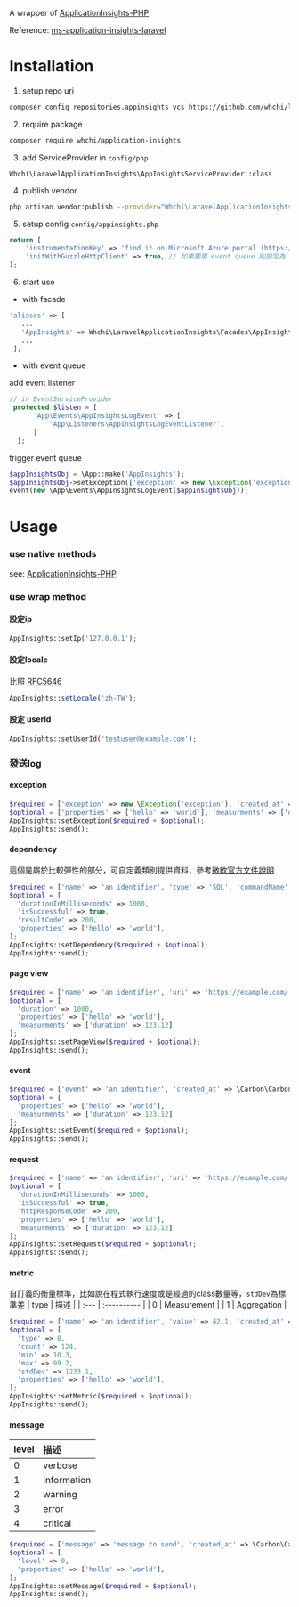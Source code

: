 A wrapper of [ApplicationInsights-PHP](https://github.com/Microsoft/ApplicationInsights-PHP)

Reference: [ms-application-insights-laravel](https://github.com/Marchie/ms-application-insights-laravel)

# Installation
1. setup repo uri
```bash
composer config repositories.appinsights vcs https://github.com/whchi/laravel-application-insights.git
```
2. require package
```bash
composer require whchi/application-insights
```
3. add ServiceProvider in `config/php`
```text
Whchi\LaravelApplicationInsights\AppInsightsServiceProvider::class
```
4. publish vendor
```bash
php artisan vendor:publish --provider="Whchi\LaravelApplicationInsights\AppInsightsServiceProvider"
```
5. setup config `config/appinsights.php`
```php
return [
    'instrumentationKey' => 'find it on Microsoft Azure portal (https://portal.azure.com)'
    'initWithGuzzleHttpClient' => true, // 如果要用 event queue 則設定為 false
];

```
6. start use
* with facade
```php
'aliases' => [
   ...
   'AppInsights' => Whchi\LaravelApplicationInsights\Facades\AppInsights::class,
   ...
 ];
```
* with event queue

add event listener
```php
// in EventServiceProvider
 protected $listen = [
      'App\Events\AppInsightsLogEvent' => [
          'App\Listeners\AppInsightsLogEventListener',
      ]
  ];
```
trigger event queue
```php
$appInsightsObj = \App::make('AppInsights');
$appInsightsObj->setException(['exception' => new \Exception('exception'), 'created_at' => \Carbon\Carbon::now()]);
event(new \App\Events\AppInsightsLogEvent($appInsightsObj));
```

# Usage

### use native methods
see: [ApplicationInsights-PHP](https://github.com/Microsoft/ApplicationInsights-PHP)
### use wrap method
#### 設定ip
```php
AppInsights::setIp('127.0.0.1');
```
#### 設定locale
比照 [RFC5646](https://tools.ietf.org/html/rfc5646)
```php
AppInsights::setLocale('zh-TW');
```
#### 設定 userId
```php
AppInsights::setUserId('testuser@example.com');
```


### 發送log

#### exception
```php
$required = ['exception' => new \Exception('exception'), 'created_at' => \Carbon\Carbon::now()];
$optional = ['properties' => ['hello' => 'world'], 'measurments' => ['duration' => 123.12]];
AppInsights::setException($required + $optional);
AppInsights::send();
```
#### dependency
這個是屬於比較彈性的部分，可自定義類別提供資料，參考[微軟官方文件說明](https://docs.microsoft.com/en-us/azure/azure-monitor/app/asp-net-dependencies)
```php
$required = ['name' => 'an identifier', 'type' => 'SQL', 'commandName' => 'SELECT * FROM TABLE', 'created_at' => \Carbon\Carbon::now()];
$optional = [
  'durationInMilliseconds' => 1000,
  'isSuccessful' => true,
  'resultCode' => 200,
  'properties' => ['hello' => 'world'],
];
AppInsights::setDependency($required + $optional);
AppInsights::send();
```
#### page view
```php
$required = ['name' => 'an identifier', 'uri' => 'https://example.com/', 'created_at' => \Carbon\Carbon::now()];
$optional = [
  'duration' => 1000,
  'properties' => ['hello' => 'world'],
  'measurments' => ['duration' => 123.12]
];
AppInsights::setPageView($required + $optional);
AppInsights::send();
```
#### event
```php
$required = ['event' => 'an identifier', 'created_at' => \Carbon\Carbon::now()];
$optional = [
  'properties' => ['hello' => 'world'],
  'measurments' => ['duration' => 123.12]
];
AppInsights::setEvent($required + $optional);
AppInsights::send();
```
#### request
```php
$required = ['name' => 'an identifier', 'uri' => 'https://example.com/', 'created_at' => \Carbon\Carbon::now()];
$optional = [
  'durationInMilliseconds' => 1000,
  'isSuccessful' => true,
  'httpResponseCode' => 200,
  'properties' => ['hello' => 'world'],
  'measurments' => ['duration' => 123.12]
];
AppInsights::setRequest($required + $optional);
AppInsights::send();
```
#### metric
自訂義的衡量標準，比如說在程式執行速度或是經過的class數量等，`stdDev`為標準差
| type | 描述        |
| :--- | :---------- |
| 0    | Measurement |
| 1    | Aggregation |
```php
$required = ['name' => 'an identifier', 'value' => 42.1, 'created_at' => \Carbon\Carbon::now()];
$optional = [
  'type' => 0,
  'count' => 124,
  'min' => 10.3,
  'max' => 99.2,
  'stdDev' => 1233.1,
  'properties' => ['hello' => 'world'],
];
AppInsights::setMetric($required + $optional);
AppInsights::send();
```
#### message
| level | 描述        |
| :---- | :---------- |
| 0     | verbose     |
| 1     | information |
| 2     | warning     |
| 3     | error       |
| 4     | critical    |
```php
$required = ['message' => 'message to send', 'created_at' => \Carbon\Carbon::now()];
$optional = [
  'level' => 0,
  'properties' => ['hello' => 'world'],
];
AppInsights::setMessage($required + $optional);
AppInsights::send();
```
